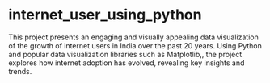 # internet_user_using_python
This project presents an engaging and visually appealing data visualization of the growth of internet users in India over the past 20 years. Using Python and popular data visualization libraries such as Matplotlib,, the project explores how internet adoption has evolved, revealing key insights and trends.
